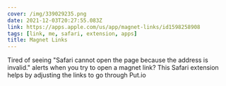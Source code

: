 ```yaml
---
cover: /img/339029235.png
date: 2021-12-03T20:27:55.083Z
link: https://apps.apple.com/us/app/magnet-links/id1598258908
tags: [link, me, safari, extension, apps]
title: Magnet Links
---
```


Tired of seeing "Safari cannot open the page because the address is invalid." alerts when you try to open a magnet link? This Safari extension helps by adjusting the links to go through Put.io
